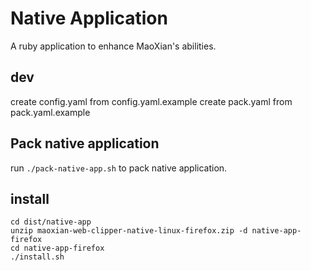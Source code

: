 
# Native Application

A ruby application to enhance MaoXian's abilities.

## dev
create config.yaml from config.yaml.example
create pack.yaml from pack.yaml.example

## Pack native application
run `./pack-native-app.sh` to pack native application.

## install

```
cd dist/native-app
unzip maoxian-web-clipper-native-linux-firefox.zip -d native-app-firefox
cd native-app-firefox
./install.sh
```
